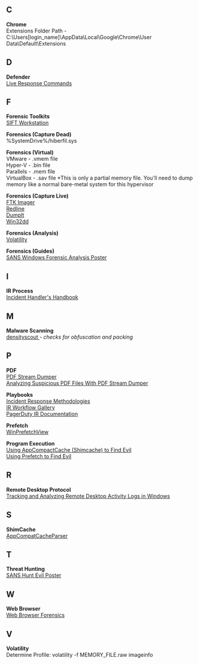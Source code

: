 ## C 
**Chrome**  
Extensions Folder Path - C:\Users\[login_name]\AppData\Local\Google\Chrome\User Data\Default\Extensions

## D 
**Defender**  
[Live Response Commands](https://docs.microsoft.com/en-us/windows/security/threat-protection/microsoft-defender-atp/live-response)  

## F  
**Forensic Toolkits**  
[SIFT Workstation](https://digital-forensics.sans.org/community/downloads)  

**Forensics (Capture Dead)**  
%SystemDrive%/hiberfil.sys  

**Forensics (Virtual)**  
VMware - .vmem file  
Hyper-V - .bin file  
Parallels - .mem file  
VirtualBox - .sav file *This is only a partial memory file. You'll need to dump memory like a normal bare-metal system for this hypervisor  

**Forensics (Capture Live)**  
[FTK Imager](https://accessdata.com/products-services/forensic-toolkit-ftk/ftkimager#:~:text=FTK%C2%AE%20Imager%20is%20a,%C2%AE%20(FTK)%20is%20warranted.)  
[Redline](https://www.fireeye.com/services/freeware/redline.html)  
[DumpIt](https://zeltser.com/memory-acquisition-with-dumpit-for-dfir-2/)  
[Win32dd](https://digital-forensics.sans.org/summit-archives/2010/eu-digital-forensics-incident-response-summit-matthieu-suiche-blue-screen-of-death-is-dead.pdf)  



**Forensics (Analysis)**  
[Volatility](https://github.com/volatilityfoundation/volatility)  

**Forensics (Guides)**  
[SANS Windows Forensic Analysis Poster](https://www.sans.org/security-resources/posters/windows-forensic-analysis/170/download)  

## I
**IR Process**  
[Incident Handler's Handbook](https://www.sans.org/reading-room/whitepapers/incident/incident-handlers-handbook-33901)  

## M
**Malware Scanning**  
[densityscout ](http://cert.at/downloads/software/densityscout_en.html)  *- checks for obfuscation and packing*  

## P
**PDF**  
[PDF Stream Dumper](http://sandsprite.com/blogs/index.php?uid=7&pid=57)   
[Analyzing Suspicious PDF Files With PDF Stream Dumper](https://zeltser.com/pdf-stream-dumper-malicious-file-analysis/)  

**Playbooks**  
[Incident Response Methodologies](https://github.com/certsocietegenerale/IRM)  
[IR Workflow Gallery](https://www.incidentresponse.com/playbooks/)  
[PagerDuty IR Documentation](https://response.pagerduty.com/)  

**Prefetch**  
[WinPrefetchView](https://www.nirsoft.net/utils/win_prefetch_view.html)  

**Program Execution**  
[Using AppCompactCache (Shimcache) to Find Evil](https://digital-forensics.sans.org/summit-archives/DFIR_Summit/Johnny-AppCompatCache-the-Ring-of-Malware-Brice-Daniels-and-Mary-Singh.pdf)  
[Using Prefetch to Find Evil](https://www.hackers-arise.com/post/2016/11/02/digital-forensics-part-6-analyzing-windows-pre-fetch-files-for-evidence)  

## R  
**Remote Desktop Protocol**  
[Tracking and Analyzing Remote Desktop Activity Logs in Windows](http://woshub.com/rdp-connection-logs-forensics-windows/)  

## S
**ShimCache**  
[AppCompatCacheParser](https://github.com/EricZimmerman/AppCompatCacheParser)  

## T
**Threat Hunting**  
[SANS Hunt Evil Poster](https://www.sans.org/security-resources/posters/hunt-evil/165/download)
## W
**Web Browser**  
[Web Browser Forensics](https://www.digitalforensics.com/blog/an-overview-of-web-browser-forensics/)

## V  
**Volatility**  
Determine Profile: volatility -f MEMORY_FILE.raw imageinfo
